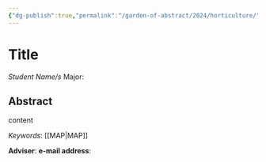```yaml
---
{"dg-publish":true,"permalink":"/garden-of-abstract/2024/horticulture/","created":"2024-05-23T14:31:37.762+08:00"}
---
```


# Title
*Student Name/s*
Major:
## Abstract
content

*Keywords*: [[MAP\|MAP]] 

**Adviser**:
**e-mail address**: